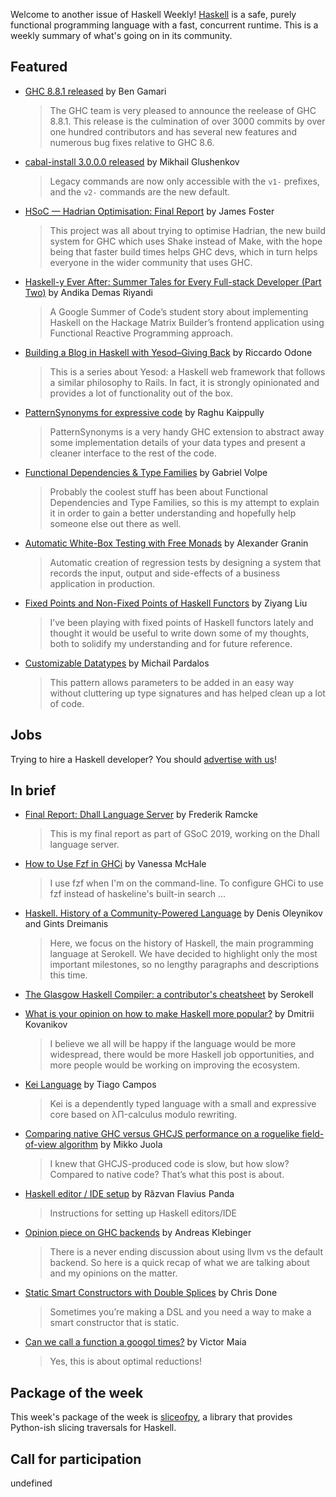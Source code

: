 <!-- 2019-08-29 unpublished -->

Welcome to another issue of Haskell Weekly!
[Haskell](https://www.haskell.org) is a safe, purely functional programming language with a fast, concurrent runtime.
This is a weekly summary of what's going on in its community.

## Featured

-   [GHC 8.8.1 released](https://www.haskell.org/ghc/blog/20190825-ghc-8.8.1-released.html) by Ben Gamari
    > The GHC team is very pleased to announce the reelease of GHC 8.8.1. This release is the culmination of over 3000 commits by over one hundred contributors and has several new features and numerous bug fixes relative to GHC 8.6.

-   [cabal-install 3.0.0.0 released](https://github.com/haskell/cabal/blob/cabal-install-v3.0.0.0/cabal-install/changelog#L3) by Mikhail Glushenkov
    > Legacy commands are now only accessible with the `v1-` prefixes, and the `v2-` commands are the new default.

-   [HSoC — Hadrian Optimisation: Final Report](https://medium.com/@ratherforky/hsoc-hadrian-optimisation-final-report-7c6aa1132dcd) by James Foster
    > This project was all about trying to optimise Hadrian, the new build system for GHC which uses Shake instead of Make, with the hope being that faster build times helps GHC devs, which in turn helps everyone in the wider community that uses GHC.

-   [Haskell-y Ever After: Summer Tales for Every Full-stack Developer (Part Two)](https://medium.com/@rizary/haskell-y-ever-after-summer-tales-for-every-full-stack-developer-part-two-1a0b0c0b8879) by Andika Demas Riyandi
    > A Google Summer of Code’s student story about implementing Haskell on the Hackage Matrix Builder’s frontend application using Functional Reactive Programming approach.

-   [Building a Blog in Haskell with Yesod–Giving Back](https://odone.io/posts/2019-08-26-building-a-blog-in-haskell-with-yesod%E2%80%93giving-back.html) by Riccardo Odone
    > This is a series about Yesod: a Haskell web framework that follows a similar philosophy to Rails. In fact, it is strongly opinionated and provides a lot of functionality out of the box.

-   [PatternSynonyms for expressive code](https://haskell-explained.gitlab.io/blog/posts/2019/08/27/pattern-synonyms/index.html) by Raghu Kaippully
    > PatternSynonyms is a very handy GHC extension to abstract away some implementation details of your data types and present a cleaner interface to the rest of the code.

-   [Functional Dependencies & Type Families](https://gvolpe.github.io/blog/functional-dependencies-and-type-families/) by Gabriel Volpe
    > Probably the coolest stuff has been about Functional Dependencies and Type Families, so this is my attempt to explain it in order to gain a better understanding and hopefully help someone else out there as well.

-   [Automatic White-Box Testing with Free Monads](https://github.com/graninas/automatic-whitebox-testing-showcase/tree/af3b931b7751c2f9a03044ff79b3ba88d8d69c4e) by Alexander Granin
    > Automatic creation of regression tests by designing a system that records the input, output and side-effects of a business application in production.

-   [Fixed Points and Non-Fixed Points of Haskell Functors](https://free.cofree.io/2019/08/21/mu-nu/) by Ziyang Liu
    > I’ve been playing with fixed points of Haskell functors lately and thought it would be useful to write down some of my thoughts, both to solidify my understanding and for future reference.

-   [Customizable Datatypes](https://mpardalos.xyz/posts/customizable_datatypes.html) by Michail Pardalos
    > This pattern allows parameters to be added in an easy way without cluttering up type signatures and has helped clean up a lot of code.

## Jobs

Trying to hire a Haskell developer?
You should [advertise with us](https://haskellweekly.news/advertising.html)!

## In brief

-   [Final Report: Dhall Language Server](https://github.com/EggBaconAndSpam/eggbaconandspam.github.io/blob/1fb172bb4f9407664854b905d882708b00d6b096/posts/2019-08-22-final-report.md) by Frederik Ramcke
    > This is my final report as part of GSoC 2019, working on the Dhall language server.

-   [How to Use Fzf in GHCi](http://blog.vmchale.com/article/fzf-ghci) by Vanessa McHale
    > I use fzf when I'm on the command-line. To configure GHCi to use fzf instead of haskeline's built-in search ...

-   [Haskell. History of a Community-Powered Language](https://serokell.io/blog/haskell-history) by Denis Oleynikov and Gints Dreimanis
    > Here, we focus on the history of Haskell, the main programming language at Serokell. We have decided to highlight only the most important milestones, so no lengthy paragraphs and descriptions this time.

-   [The Glasgow Haskell Compiler: a contributor's cheatsheet](https://ghc.dev) by Serokell

-   [What is your opinion on how to make Haskell more popular?](https://np.reddit.com/r/haskell/comments/cublk4/what_is_your_opinion_on_how_to_make_haskell_more/) by Dmitrii Kovanikov
    > I believe we all will be happy if the language would be more widespread, there would be more Haskell job opportunities, and more people would be working on improving the ecosystem.

-   [Kei Language](https://github.com/caotic123/Kei/tree/5b80116b997fae60ace770aca7733cdb468d4f4b) by Tiago Campos
    > Kei is a dependently typed language with a small and expressive core based on λΠ-calculus modulo rewriting.

-   [Comparing native GHC versus GHCJS performance on a roguelike field-of-view algorithm](https://monoid.xyz/posts/haskell_ghcjs_benchmarks) by Mikko Juola
    > I knew that GHCJS-produced code is slow, but how slow? Compared to native code? That’s what this post is about.

-   [Haskell editor / IDE setup](https://github.com/fairy-tale-agi-solutions/haskell-editor-setup/tree/f4977f8ef5dec487ef1bcc930cf0c30f80661154) by Răzvan Flavius Panda
    > Instructions for setting up Haskell editors/IDE

-   [Opinion piece on GHC backends](https://andreaspk.github.io/posts/2019-08-25-Opinion%20piece%20on%20GHC%20backends.html) by Andreas Klebinger
    > There is a never ending discussion about using llvm vs the default backend. So here is a quick recap of what we are talking about and my opinions on the matter.

-   [Static Smart Constructors with Double Splices](https://chrisdone.com/posts/static-smart-constructors/) by Chris Done
    > Sometimes you’re making a DSL and you need a way to make a smart constructor that is static.

-   [Can we call a function a googol times?](https://medium.com/@maiavictor/calling-a-function-a-googol-times-53933c072e3a) by Victor Maia
    > Yes, this is about optimal reductions!

## Package of the week

This week's package of the week is [sliceofpy](https://hackage.haskell.org/package/sliceofpy-1.0.0), a library that provides Python-ish slicing traversals for Haskell.

## Call for participation

undefined
